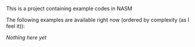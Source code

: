 This is a project containing example codes in NASM

The following examples are available right now (ordered by complexity (as I feel it)):

*Nothing here yet*